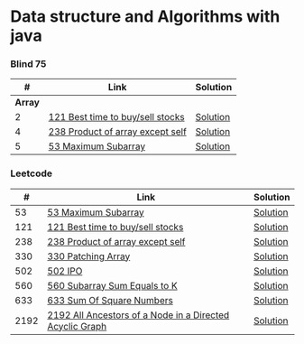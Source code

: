 # Data structure and Algorithms with java

### Blind 75

| #         | Link                                                                                                           | Solution                                                                                                                        |
|-----------|----------------------------------------------------------------------------------------------------------------|---------------------------------------------------------------------------------------------------------------------------------|
| **Array** |
| 2         | [121 Best time to buy/sell stocks](https://leetcode.com/problems/best-time-to-buy-and-sell-stock/description/) | [Solution](https://github.com/cbsingh1/DataStructureWithJava/blob/main/src/main/java/com/cbsingh/blind75/Problem2_BestTimeToBuyAndSellStock.java) |
| 4         | [238 Product of array except self](https://leetcode.com/problems/product-of-array-except-self)                 | [Solution](https://github.com/cbsingh1/DataStructureWithJava/blob/main/src/main/java/com/cbsingh/leetcode/LeetCode238_ProductOfArrayExceptSelf.java) |
| 5         | [53 Maximum Subarray](https://leetcode.com/problems/maximum-subarray)                                          | [Solution](https://github.com/cbsingh1/DataStructureWithJava/blob/main/src/main/java/com/cbsingh/leetcode/LeetCode53_MaxSubArray.java) |


### Leetcode

| #    | Link                                                                                              | Solution                                                                                                                                              |
|------|---------------------------------------------------------------------------------------------------|-------------------------------------------------------------------------------------------------------------------------------------------------------|
| 53   | [53 Maximum Subarray](https://leetcode.com/problems/maximum-subarray)                             | [Solution](https://github.com/cbsingh1/DataStructureWithJava/blob/main/src/main/java/com/cbsingh/leetcode/LeetCode53_MaxSubArray.java) |
| 121  | [121 Best time to buy/sell stocks](https://leetcode.com/problems/best-time-to-buy-and-sell-stock) | [Solution](https://github.com/cbsingh1/DataStructureWithJava/blob/main/src/main/java/com/cbsingh/leetcode/LeetCode121_BestTimeToBuyAndSellStock.java) |
| 238  | [238 Product of array except self](https://leetcode.com/problems/product-of-array-except-self)    | [Solution](https://github.com/cbsingh1/DataStructureWithJava/blob/main/src/main/java/com/cbsingh/leetcode/LeetCode238_ProductOfArrayExceptSelf.java) |
| 330  | [330 Patching Array](https://leetcode.com/problems/patching-array)                                | [Solution](https://github.com/cbsingh1/DataStructureWithJava/blob/main/src/main/java/com/cbsingh/leetcode/LeetCode330_PatchingArray.java)             |
| 502  | [502 IPO](https://leetcode.com/problems/ipo)                                                      | [Solution](https://github.com/cbsingh1/DataStructureWithJava/blob/main/src/main/java/com/cbsingh/leetcode/LeetCode502_IPO.java)                       |
| 560  | [560 Subarray Sum Equals to K](https://leetcode.com/problems/subarray-sum-equals-k)               | [Solution](https://github.com/cbsingh1/DataStructureWithJava/blob/main/src/main/java/com/cbsingh/leetcode/Leetcode560_SubarraySumEqualsK.java)        |
| 633  | [633 Sum Of Square Numbers](https://leetcode.com/problems/sum-of-square-numbers)                  | [Solution](https://github.com/cbsingh1/DataStructureWithJava/blob/main/src/main/java/com/cbsingh/leetcode/LeetCode633_SumOfSquareNumbers.java)        |
| 2192 | [2192 All Ancestors of a Node in a Directed Acyclic Graph](https://leetcode.com/problems/all-ancestors-of-a-node-in-a-directed-acyclic-graph)                 | [Solution](https://github.com/cbsingh1/DataStructureWithJava/blob/main/src/main/java/com/cbsingh/leetcode/Leetcode2192_AllAncestorsOfNodeInDAG.java)        |
